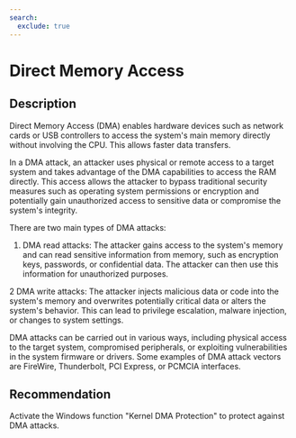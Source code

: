 ```yaml
---
search:
  exclude: true
---
```


# Direct Memory Access
## Description
Direct Memory Access (DMA) enables hardware devices such as network cards or USB controllers to access the system's main memory directly without involving the CPU. This allows faster data transfers.

In a DMA attack, an attacker uses physical or remote access to a target system and takes advantage of the DMA capabilities to access the RAM directly. This access allows the attacker to bypass traditional security measures such as operating system permissions or encryption and potentially gain unauthorized access to sensitive data or compromise the system's integrity.

There are two main types of DMA attacks:

1. DMA read attacks: The attacker gains access to the system's memory and can read sensitive information from memory, such as encryption keys, passwords, or confidential data. The attacker can then use this information for unauthorized purposes.

2 DMA write attacks: The attacker injects malicious data or code into the system's memory and overwrites potentially critical data or alters the system's behavior. This can lead to privilege escalation, malware injection, or changes to system settings.

DMA attacks can be carried out in various ways, including physical access to the target system, compromised peripherals, or exploiting vulnerabilities in the system firmware or drivers. Some examples of DMA attack vectors are FireWire, Thunderbolt, PCI Express, or PCMCIA interfaces.

## Recommendation
Activate the Windows function "Kernel DMA Protection" to protect against DMA attacks.
